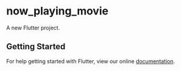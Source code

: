 # now_playing_movie

A new Flutter project.

## Getting Started

For help getting started with Flutter, view our online
[documentation](https://flutter.io/).
